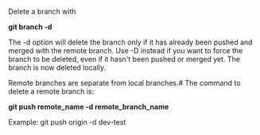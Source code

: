 Delete a branch with 

**git branch -d <branch>** 

The -d option will delete the branch only if it has already been pushed and merged with the remote branch. 
Use -D instead if you want to force the branch to be deleted, even if it hasn't been pushed or merged yet. 
The branch is now deleted locally.

Remote branches are separate from local branches.#
The command to delete a remote branch is:

**git push remote_name -d remote_branch_name**
  
Example: git push origin -d dev-test
